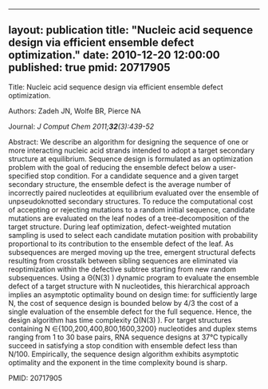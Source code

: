 
---
layout: publication
title:  "Nucleic acid sequence design via efficient ensemble defect optimization."
date:   2010-12-20 12:00:00
published: true
pmid: 20717905
---

Title: Nucleic acid sequence design via efficient ensemble defect optimization.

Authors: Zadeh JN, Wolfe BR, Pierce NA

Journal: *J Comput Chem 2011;**32**(3):439-52*

Abstract: We describe an algorithm for designing the sequence of one or more interacting nucleic acid strands intended to adopt a target secondary structure at equilibrium. Sequence design is formulated as an optimization problem with the goal of reducing the ensemble defect below a user-specified stop condition. For a candidate sequence and a given target secondary structure, the ensemble defect is the average number of incorrectly paired nucleotides at equilibrium evaluated over the ensemble of unpseudoknotted secondary structures. To reduce the computational cost of accepting or rejecting mutations to a random initial sequence, candidate mutations are evaluated on the leaf nodes of a tree-decomposition of the target structure. During leaf optimization, defect-weighted mutation sampling is used to select each candidate mutation position with probability proportional to its contribution to the ensemble defect of the leaf. As subsequences are merged moving up the tree, emergent structural defects resulting from crosstalk between sibling sequences are eliminated via reoptimization within the defective subtree starting from new random subsequences. Using a Θ(N(3) ) dynamic program to evaluate the ensemble defect of a target structure with N nucleotides, this hierarchical approach implies an asymptotic optimality bound on design time: for sufficiently large N, the cost of sequence design is bounded below by 4/3 the cost of a single evaluation of the ensemble defect for the full sequence. Hence, the design algorithm has time complexity Ω(N(3) ). For target structures containing N ∈{100,200,400,800,1600,3200} nucleotides and duplex stems ranging from 1 to 30 base pairs, RNA sequence designs at 37°C typically succeed in satisfying a stop condition with ensemble defect less than N/100. Empirically, the sequence design algorithm exhibits asymptotic optimality and the exponent in the time complexity bound is sharp.

PMID: 20717905

